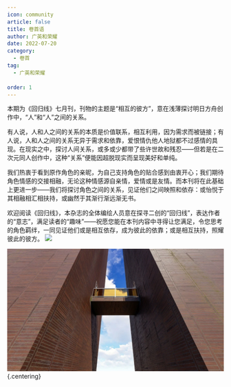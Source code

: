 ```yaml
---
icon: community
article: false
title: 卷首语
author: 广英和荣耀
date: 2022-07-20
category:
  - 卷首
tag:
  - 广英和荣耀

order: 1
---
```


本期为《回归线》七月刊，刊物的主题是“相互的彼方”，意在浅薄探讨明日方舟创作中，“人”和“人”之间的关系。

有人说，人和人之间的关系的本质是价值联系，相互利用，因为需求而被链接；有人说，人和人之间的关系无异于需求和依靠，爱恨情仇他人地狱都不过感情的具现。在现实之中，探讨人间关系，或多或少都带了些许世故和残忍——但若是在二次元同人创作中，这种“关系”便能因超脱现实而呈现美好和单纯。

我们热衷于看到原作角色的亲昵，为自己支持角色的贴合感到由衷开心；我们期待角色情感的交接相融，无论这种情感源自亲情，爱情或是友情。而本刊将在此基础上更进一步——我们将探讨角色之间的关系，见证他们之间映照和依存：或怡悦于其相融相汇相扶持，或幽然于其渐行渐远渐无书。

欢迎阅读《回归线》，本杂志的全体编绘人员意在探寻二创的“回归线”，表达作者的“意志”，满足读者的“趣味”——祝愿您能在本刊内容中寻得让您满足，令您思考的角色羁绊，一同见证他们或是相互依存，成为彼此的依靠；或是相互扶持，照耀彼此的彼方。
![](/eod.png)

![](./res/bridge-g5d27fb5a8_1920.webp) {.centering}